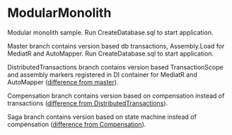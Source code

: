 # ModularMonolith
Modular monolith sample. 
Run CreateDatabase.sql to start application.

Master branch contains version based db transactions, Assembly.Load for MediatR and AutoMapper.
Run CreateDatabase.sql to start application.

DistributedTransactions branch contains version based TransactionScope and assembly markers registered in DI container for MediatR and AutoMapper ([difference from master](https://github.com/denis-tsv/ModularMonolith/pull/2/files)).

Compensation branch contains version based on compensation instead of transactions ([difference from DistributedTransactions](https://github.com/denis-tsv/ModularMonolith/pull/3/files)). 

Saga branch contains version based on state machine instead of compensation ([difference from Compensation](https://github.com/denis-tsv/ModularMonolith/pull/4/files)). 
